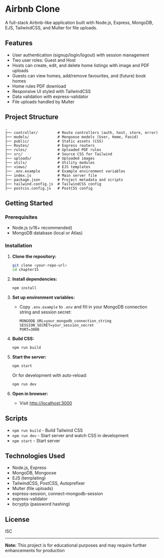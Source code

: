 # Airbnb Clone 

A full-stack Airbnb-like application built with Node.js, Express, MongoDB, EJS, TailwindCSS, and Multer for file uploads.

## Features

- User authentication (signup/login/logout) with session management
- Two user roles: Guest and Host
- Hosts can create, edit, and delete home listings with image and PDF uploads
- Guests can view homes, add/remove favourites, and (future) book homes
- Home rules PDF download
- Responsive UI styled with TailwindCSS
- Data validation with express-validator
- File uploads handled by Multer

## Project Structure

```
.
├── controller/         # Route controllers (auth, host, store, error)
├── models/             # Mongoose models (User, Home, Favid)
├── public/             # Static assets (CSS)
├── Routes/             # Express routers
├── rules/              # Uploaded PDF rules
├── src/                # Source CSS for Tailwind
├── uploads/            # Uploaded images
├── utils/              # Utility modules
├── views/              # EJS templates
├── .env.example        # Example environment variables
├── index.js            # Main server file
├── package.json        # Project metadata and scripts
├── tailwind.config.js  # TailwindCSS config
├── postcss.config.js   # PostCSS config
```

## Getting Started

### Prerequisites

- Node.js (v16+ recommended)
- MongoDB database (local or Atlas)

### Installation

1. **Clone the repository:**
   ```sh
   git clone <your-repo-url>
   cd chapter15
   ```

2. **Install dependencies:**
   ```sh
   npm install
   ```

3. **Set up environment variables:**
   - Copy `.env.example` to `.env` and fill in your MongoDB connection string and session secret:
     ```
     MONGODB_URL=your_mongodb_connection_string
     SESSION_SECRET=your_session_secret
     PORT=3000
     ```

4. **Build CSS:**
   ```sh
   npm run build
   ```

5. **Start the server:**
   ```sh
   npm start
   ```
   Or for development with auto-reload:
   ```sh
   npm run dev
   ```

6. **Open in browser:**
   - Visit [http://localhost:3000](http://localhost:3000)

## Scripts

- `npm run build` - Build Tailwind CSS
- `npm run dev` - Start server and watch CSS in development
- `npm start` - Start server

## Technologies Used

- Node.js, Express
- MongoDB, Mongoose
- EJS (templating)
- TailwindCSS, PostCSS, Autoprefixer
- Multer (file uploads)
- express-session, connect-mongodb-session
- express-validator
- bcryptjs (password hashing)

## License

ISC

---

**Note:** This project is for educational purposes and may require further enhancements for production
